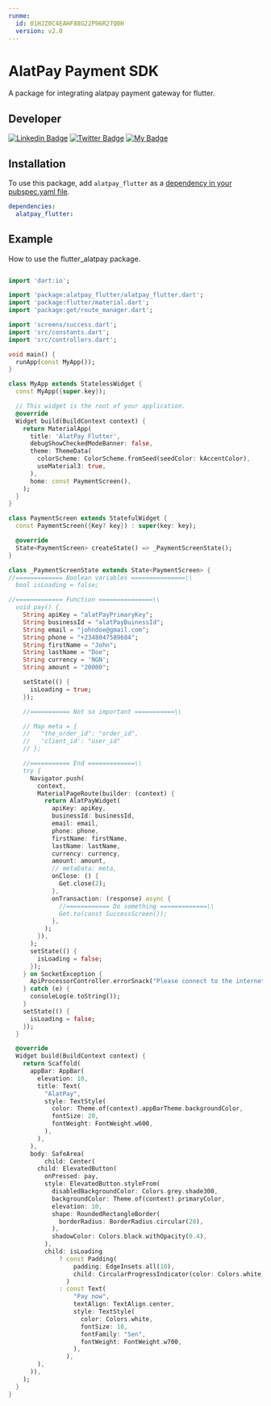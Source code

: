 ```yaml
---
runme:
  id: 01HJZ0C4EAHF88G22P96R27Q0H
  version: v2.0
---
```


# AlatPay Payment SDK

A package for integrating alatpay payment gateway for flutter.

## Developer

[![Linkedin Badge](https://img.shields.io/badge/-Gideon-black?style=for-the-badge&logo=Linkedin&logoColor=white&link=https://www.linkedin.com/in/gideonchukwuoma/)](https://www.linkedin.com/in/gideonchukwuoma/)
[![Twitter Badge](https://img.shields.io/badge/-@egideonchuks-1ca0f1?style=for-the-badge&logo=twitter&logoColor=white&link=https://twitter.com/egideonchuks)](https://mobile.twitter.com/egideonchuks)
[![My Badge](https://img.shields.io/badge/-Gideon.Chukwuoma.Chimemerie-green?style=for-the-badge&logo=Google-Chrome&logoColor=white&link=https://gideonchukwuoma.vercel.app/)](https://gideonchukwuoma.vercel.app/)

## Installation

To use this package, add `alatpay_flutter` as a [dependency in your pubspec.yaml file](https://flutter.io/platform-plugins/).

```yaml {"id":"01HJZ0C4E8NYR3TDB3TYMVYFWD"}
dependencies:
  alatpay_flutter:
```

## Example

How to use the flutter_alatpay package.

```dart {"id":"01HJZ0C4E8NYR3TDB3V1EYNWDG"}

import 'dart:io';

import 'package:alatpay_flutter/alatpay_flutter.dart';
import 'package:flutter/material.dart';
import 'package:get/route_manager.dart';

import 'screens/success.dart';
import 'src/constants.dart';
import 'src/controllers.dart';

void main() {
  runApp(const MyApp());
}

class MyApp extends StatelessWidget {
  const MyApp({super.key});

  // This widget is the root of your application.
  @override
  Widget build(BuildContext context) {
    return MaterialApp(
      title: 'AlatPay Flutter',
      debugShowCheckedModeBanner: false,
      theme: ThemeData(
        colorScheme: ColorScheme.fromSeed(seedColor: kAccentColor),
        useMaterial3: true,
      ),
      home: const PaymentScreen(),
    );
  }
}

class PaymentScreen extends StatefulWidget {
  const PaymentScreen({Key? key}) : super(key: key);

  @override
  State<PaymentScreen> createState() => _PaymentScreenState();
}

class _PaymentScreenState extends State<PaymentScreen> {
//============= Boolean variables ===============\\
  bool isLoading = false;

//============= Function ===============\\
  void pay() {
    String apiKey = "alatPayPrimaryKey";
    String businessId = "alatPayBuinessId";
    String email = "johndoe@gmail.com";
    String phone = "+2348047589684";
    String firstName = "John";
    String lastName = "Doe";
    String currency = 'NGN';
    String amount = "20000";

    setState(() {
      isLoading = true;
    });

    //=========== Not so important ===========\\

    // Map meta = {
    //   "the_order_id": "order_id",
    //   'client_id': "user_id"
    // };

    //=========== End =============\\
    try {
      Navigator.push(
        context,
        MaterialPageRoute(builder: (context) {
          return AlatPayWidget(
            apiKey: apiKey,
            businessId: businessId,
            email: email,
            phone: phone,
            firstName: firstName,
            lastName: lastName,
            currency: currency,
            amount: amount,
            // metaData: meta,
            onClose: () {
              Get.close(2);
            },
            onTransaction: (response) async {
              //============ Do something =============\\
              Get.to(const SuccessScreen());
            },
          );
        }),
      );
      setState(() {
        isLoading = false;
      });
    } on SocketException {
      ApiProcessorController.errorSnack("Please connect to the internet");
    } catch (e) {
      consoleLog(e.toString());
    }
    setState(() {
      isLoading = false;
    });
  }

  @override
  Widget build(BuildContext context) {
    return Scaffold(
      appBar: AppBar(
        elevation: 10,
        title: Text(
          "AlatPay",
          style: TextStyle(
            color: Theme.of(context).appBarTheme.backgroundColor,
            fontSize: 20,
            fontWeight: FontWeight.w600,
          ),
        ),
      ),
      body: SafeArea(
          child: Center(
        child: ElevatedButton(
          onPressed: pay,
          style: ElevatedButton.styleFrom(
            disabledBackgroundColor: Colors.grey.shade300,
            backgroundColor: Theme.of(context).primaryColor,
            elevation: 10,
            shape: RoundedRectangleBorder(
              borderRadius: BorderRadius.circular(20),
            ),
            shadowColor: Colors.black.withOpacity(0.4),
          ),
          child: isLoading
              ? const Padding(
                  padding: EdgeInsets.all(10),
                  child: CircularProgressIndicator(color: Colors.white),
                )
              : const Text(
                  "Pay now",
                  textAlign: TextAlign.center,
                  style: TextStyle(
                    color: Colors.white,
                    fontSize: 18,
                    fontFamily: "Sen",
                    fontWeight: FontWeight.w700,
                  ),
                ),
        ),
      )),
    );
  }
}

```
